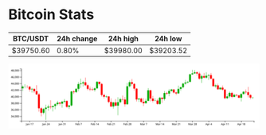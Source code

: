 # Bitcoin Stats

BTC/USDT|24h change|24h high|24h low|
|---|---|---|---|
|$39750.60|0.80%|$39980.00|$39203.52|

<img src="./chart.svg">
